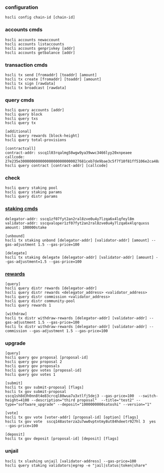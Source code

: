 ### configuration
    hscli config chain-id [chain-id]

### accounts cmds
    hscli accounts newaccount
    hscli accounts listaccounts
    hscli accounts genprivkey [addr]
    hscli accounts getbalance [addr]

### transaction cmds
    hscli tx send [fromaddr] [toaddr] [amount]
    hscli tx create [fromaddr] [toaddr] [amount]
    hscli tx sign [rawdata]
    hscli tx broadcast [rawdata]

### query cmds
```
hscli query accounts [addr]
hscli query block
hscli query txs
hscli query tx

[additional]
hscli query rewards [block-height]
hscli query total-provisions

[contractcall]
contract-addr: sscq1l03rqalmg58wgw9ya39wwc3466lyy20xnpeaee
callcode: 27e235e300000000000000000000000027681ceb7de9bae3c5f7f10f81ff5106e2ca48a7
hscli query contract [contract-addr] [callcode]
```
### check
    hscli query staking pool
    hscli query staking params
    hscli query distr params

### [staking cmds](https://github.com/deep2chain/sscq/blob/master/x/staking/client/cli/tx.go)
    delegator-addr: sscq1zf07fyt2an2ral8zve0u4y7lzqa6x4lqfeyl8m
    validator-addr: sscqvaloper1zf07fyt2an2ral8zve0u4y7lzqa6x4lqrquxss
    amount: 100000stake
    
    [unbound]
    hscli tx staking unbond [delegator-addr] [validator-addr] [amount] --gas-adjustment 1.5 --gas-price=100

    [delegate]
    hscli tx staking delegate [delegator-addr] [validator-addr] [amount] --gas-adjustment=1.5 --gas-price=100
### [rewards](https://github.com/deep2chain/sscq/blob/master/x/distribution/client/cli/tx.go)
    [query]
    hscli query distr rewards [delegator-addr]
    hscli query distr rewards <delegator_address> <validator_address>
    hscli query distr commission <validator_address>
    hscli query distr community-pool
    hscli query rewards 1

    [withdraw]
    hscli tx distr withdraw-rewards [delegator-addr] [validator-addr] --gas-adjustment 1.5 --gas-price=100
    hscli tx distr withdraw-rewards [delegator-addr] [validator-addr] --commission --gas-adjustment 1.5 --gas-price=100

### upgrade
```
[query]
hscli query gov proposal [proposal-id]
hscli query gov proposal 2
hscli query gov proposals
hscli query gov votes [proposal-id] 
hscli query gov votes 1

[submit]
hscli tx gov submit-proposal [flags]
hscli tx gov submit-proposal sscq1sh8d3h0nn8t4e83crcql80wua7u3xtlfj5dej3 --gas-price=100  --switch-height=4100 --description="third proposal"  --title="test2" --type="software_upgrade" --deposit="1000000000satoshi" --version="1"

[vote]
hscli tx gov vote [voter-addr] [proposal-id] [option] [flags]
hscli tx gov vote  sscq148asterza2u7ww0vptntmy8ut84hdeetr927hl 3  yes --gas-price=100 

[deposit]
hscli tx gov deposit [proposal-id] [deposit] [flags]
```
### unjail
```
hscli tx slashing unjail [validator-address] --gas-price=100
hscli query staking validators|egrep -e "jail|status|token|share"
```